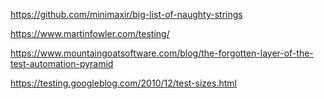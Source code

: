 https://github.com/minimaxir/big-list-of-naughty-strings

https://www.martinfowler.com/testing/

https://www.mountaingoatsoftware.com/blog/the-forgotten-layer-of-the-test-automation-pyramid

https://testing.googleblog.com/2010/12/test-sizes.html
